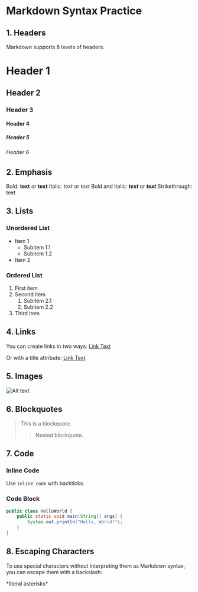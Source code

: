 # Markdown Syntax Practice

## 1. Headers

Markdown supports 6 levels of headers.


# Header 1
## Header 2
### Header 3
#### Header 4
##### Header 5
###### Header 6

## 2. Emphasis

Bold: **text** or __text__
Italic: *text* or _text_
Bold and Italic: ***text*** or ___text___
Strikethrough: ~~text~~

## 3. Lists

### Unordered List
- Item 1
  - Subitem 1.1
  - Subitem 1.2
- Item 2

### Ordered List
1. First item
2. Second item
   1. Subitem 2.1
   2. Subitem 2.2
3. Third item

## 4. Links
You can create links in two ways:
[Link Text](https://www.example.com)

Or with a title attribute:
[Link Text](https://www.example.com "Title Text")

## 5. Images
![Alt text](https://www.example.com/image.jpg "Optional Title")

## 6. Blockquotes

> This is a blockquote.
>> Nested blockquote.

## 7. Code

### Inline Code
Use `inline code` with backticks.

### Code Block
```java
public class HelloWorld {
    public static void main(String[] args) {
        System.out.println("Hello, World!");
    }
}
```

## 8. Escaping Characters

To use special characters without interpreting them as Markdown syntax, you can escape them with a backslash:

\*literal asterisks\*